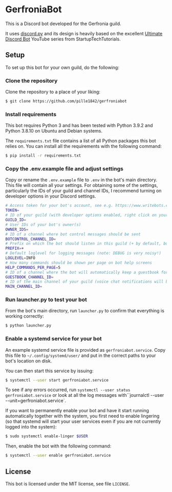 # GerfroniaBot
This is a Discord bot developed for the Gerfronia guild.

It uses [discord.py](https://discordpy.readthedocs.io/en/stable/) and its design is heavily based on the excellent
[Ultimate Discord Bot](https://www.youtube.com/playlist?list=PLESMQx4LeD3NmTZ8D1qwQwwSp67kznl-K) YouTube series
from StartupTechTutorials.

## Setup
To set up this bot for your own guild, do the following:

### Clone the repository
Clone the repository to a place of your liking:

```bash
$ git clone https://github.com/pille1842/gerfroniabot
```

### Install requirements
This bot requires Python 3 and has been tested with Python 3.9.2 and Python 3.8.10 on Ubuntu and Debian systems.

The `requirements.txt` file contains a list of all Python packages this bot relies on. You can install all the
requirements with the following command:

```bash
$ pip install -r requirements.txt
```

### Copy the .env.example file and adjust settings
Copy or rename the `.env.example` file to `.env` in the bot's main directory. This file will contain all your settings.
For obtaining some of the settings, particularly the IDs of your guild and channel IDs, I recommend turning on developer
options in your Discord settings.

```bash
# Access token for your bot's account, see e.g. https://www.writebots.com/discord-bot-token/
TOKEN=
# ID of your guild (with developer options enabled, right click on your guild name -> Copy ID)
GUILD_ID=
# User IDs of your bot's owner(s)
OWNER_IDS=
# ID of a channel where bot control messages should be sent
BOTCONTROL_CHANNEL_ID=
# Prefix on which the bot should listen in this guild (+ by default, but change this to anything you like)
PREFIX=+
# Default loglevel for logging messages (note: DEBUG is very noisy!)
LOGLEVEL=INFO
# How many commands should be shown per page on bot help screens
HELP_COMMANDS_PER_PAGE=5
# ID of a channel where the bot will automatically keep a guestbook for voice chats
GUESTBOOK_CHANNEL_ID=
# ID of the main channel of your guild (voice chat notifications will be sent here)
MAIN_CHANNEL_ID=
```

### Run launcher.py to test your bot
From the bot's main directory, run `launcher.py` to confirm that everything is working correctly:

```bash
$ python launcher.py
```

### Enable a systemd service for your bot
An example systemd service file is provided as `gerfroniabot.service`. Copy this file to `~/.config/systemd/user/`
and put in the correct paths to your bot's location on disk.

You can then start this service by issuing:

```bash
$ systemctl --user start gerfroniabot.service
```

To see if any errors occurred, run `systemctl --user status gerfroniabot.service` or look at all the log
messages with``journalctl --user --unit=gerfroniabot.service`.

If you want to permanently enable your bot and have it start running automatically together with the system,
you first need to enable lingering (so that systemd will start your user services even if you are not currently
logged into the system):

```bash
$ sudo systemctl enable-linger $USER
```

Then, enable the bot with the following command:

```bash
$ systemctl --user enable gerfroniabot.service
```

## License
This bot is licensed under the MIT license, see file `LICENSE`.
